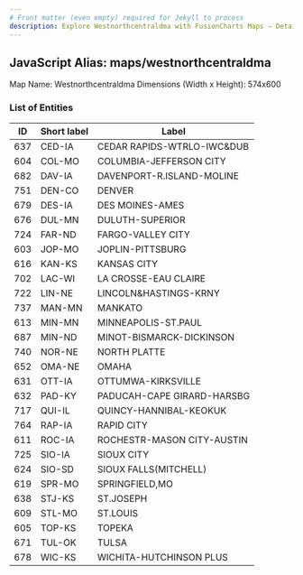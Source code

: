 ```yaml
---
# Front matter (even empty) required for Jekyll to process
description: Explore Westnorthcentraldma with FusionCharts Maps – Detailed features for seamless integration. Try now & enhance your data visualization today! 
---
```


## JavaScript Alias: maps/westnorthcentraldma

Map Name: Westnorthcentraldma
Dimensions (Width x Height): 574x600





### List of Entities

ID | Short label | Label
---|---|---|
637|CED-IA|CEDAR RAPIDS-WTRLO-IWC&DUB
604|COL-MO|COLUMBIA-JEFFERSON CITY
682|DAV-IA|DAVENPORT-R.ISLAND-MOLINE
751|DEN-CO|DENVER
679|DES-IA|DES MOINES-AMES
676|DUL-MN|DULUTH-SUPERIOR
724|FAR-ND|FARGO-VALLEY CITY
603|JOP-MO|JOPLIN-PITTSBURG
616|KAN-KS|KANSAS CITY
702|LAC-WI|LA CROSSE-EAU CLAIRE
722|LIN-NE|LINCOLN&HASTINGS-KRNY
737|MAN-MN|MANKATO
613|MIN-MN|MINNEAPOLIS-ST.PAUL
687|MIN-ND|MINOT-BISMARCK-DICKINSON
740|NOR-NE|NORTH PLATTE
652|OMA-NE|OMAHA
631|OTT-IA|OTTUMWA-KIRKSVILLE
632|PAD-KY|PADUCAH-CAPE GIRARD-HARSBG
717|QUI-IL|QUINCY-HANNIBAL-KEOKUK
764|RAP-IA|RAPID CITY
611|ROC-IA|ROCHESTR-MASON CITY-AUSTIN
725|SIO-IA|SIOUX CITY
624|SIO-SD|SIOUX FALLS(MITCHELL)
619|SPR-MO|SPRINGFIELD,MO
638|STJ-KS|ST.JOSEPH
609|STL-MO|ST.LOUIS
605|TOP-KS|TOPEKA
671|TUL-OK|TULSA
678|WIC-KS|WICHITA-HUTCHINSON PLUS

